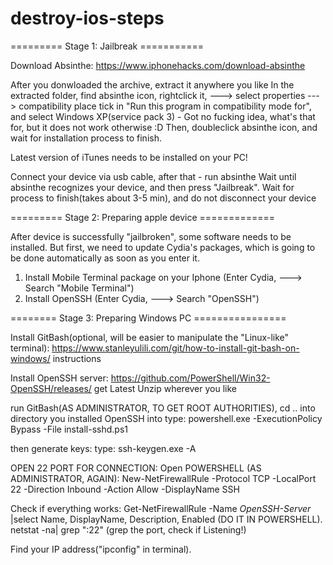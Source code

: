 # destroy-ios-steps

========= Stage 1: Jailbreak ===========

Download Absinthe:
https://www.iphonehacks.com/download-absinthe

After you donwloaded the archive, extract it anywhere you like
In the extracted folder, find absinthe icon, rightclick it, ---> select properties ---> compatibility
place tick in "Run this program in compatibility mode for", and select Windows XP(service pack 3) - Got no fucking idea, what's that for, but it does not work otherwise :D
Then, doubleclick absinthe icon, and wait for installation process to finish.

Latest version of iTunes needs to be installed on your PC!

Connect your device via usb cable, after that - run absinthe
Wait until absinthe recognizes your device, and then press "Jailbreak". Wait for process to finish(takes about 3-5 min),
and do not disconnect your device

========= Stage 2: Preparing apple device =============

After device is successfully "jailbroken", some software needs to be installed.
But first, we need to update Cydia's packages, which is going to be done automatically as soon as you enter it.

1) Install Mobile Terminal package on your Iphone (Enter Cydia, ---> Search "Mobile Terminal")
2) Install OpenSSH (Enter Cydia, ---> Search "OpenSSH")

======== Stage 3: Preparing Windows PC ================

Install GitBash(optional, will be easier to manipulate the "Linux-like" terminal):
https://www.stanleyulili.com/git/how-to-install-git-bash-on-windows/ instructions

Install OpenSSH server:
https://github.com/PowerShell/Win32-OpenSSH/releases/ get Latest
Unzip wherever you like

run GitBash(AS ADMINISTRATOR, TO GET ROOT AUTHORITIES), cd .. into directory you installed OpenSSH into
type: powershell.exe -ExecutionPolicy Bypass -File install-sshd.ps1

then generate keys:
type: ssh-keygen.exe -A

OPEN 22 PORT FOR CONNECTION:
Open POWERSHELL (AS ADMINISTRATOR, AGAIN):
New-NetFirewallRule -Protocol TCP -LocalPort 22 -Direction Inbound -Action Allow -DisplayName SSH

Check if everything works: Get-NetFirewallRule -Name *OpenSSH-Server* |select Name, DisplayName, Description, Enabled (DO IT IN POWERSHELL).
netstat -na| grep ":22" (grep the port, check if Listening!)

Find your IP address("ipconfig" in terminal).






